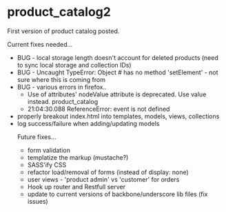 product_catalog2
================

First version of product catalog posted.  

Current fixes needed...
- BUG - local storage length doesn't account for deleted products  (need to sync local storage and collection IDs)
- BUG - Uncaught TypeError: Object #<Object> has no method 'setElement'  - not sure where this is coming from
- BUG - various errors in firefox..
  - Use of attributes' nodeValue attribute is deprecated. Use value instead. product_catalog
  - 21:04:30.088 ReferenceError: event is not defined
- properly breakout index.html into templates, models, views, collections
- log success/failure when adding/updating models

Future fixes...
- form validation
- templatize the markup (mustache?)
- SASS'ify CSS
- refactor load/removal of forms (instead of display: none)
- user views - 'product admin' vs 'customer' for orders
- Hook up router and Restfull server
- update to current versions of backbone/underscore lib files (fix issues)
